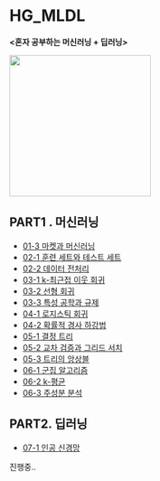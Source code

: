 # HG_MLDL

<strong><혼자 공부하는 머신러닝 + 딥러닝></strong> 

<img src=https://github.com/jxxngho/HG_MLDL/assets/109848417/fb7b1b68-31ca-4b06-bfb2-0bda0e6fd3f3 width="250" height="250"/>

## PART1 . 머신러닝
- [01-3 마켓과 머신러닝](https://github.com/jxxngho/HG_MLDL/blob/main/01_3_Market_and_Machine_Learning.ipynb)
- [02-1 훈련 세트와 테스트 세트](https://github.com/jxxngho/HG_MLDL/blob/main/02_1_Training_set_and_Test_set.ipynb)
- [02-2 데이터 전처리](https://github.com/jxxngho/HG_MLDL/blob/main/02_2_Data_preprocessing.ipynb)
- [03-1 k-최근접 이웃 회귀](https://github.com/jxxngho/HG_MLDL/blob/main/03_1_K_Neighbor_Regression.ipynb)
- [03-2 선형 회귀](https://github.com/jxxngho/HG_MLDL/blob/main/03_2_Linear_Regression.ipynb)
- [03-3 특성 공학과 규제](https://github.com/jxxngho/HG_MLDL/blob/main/03_3_Characteristic_engineering_and_Regulation.ipynb)
- [04-1 로지스틱 회귀](https://github.com/jxxngho/HG_MLDL/blob/main/04_1_Logistic_regression.ipynb)
- [04-2 확률적 경사 하강법](https://github.com/jxxngho/HG_MLDL/blob/main/04_2_Stochastic_gradient_descent.ipynb)
- [05-1 결정 트리](https://github.com/jxxngho/HG_MLDL/blob/main/05_1_Decision_tree.ipynb)
- [05-2 교차 검증과 그리드 서치](https://github.com/jxxngho/HG_MLDL/blob/main/05_2_Cross_validation_and_Grid_search.ipynb)
- [05-3 트리의 앙상블](https://github.com/jxxngho/HG_MLDL/blob/main/05_3_Tree_Ensembles.ipynb)
- [06-1 군집 알고리즘](https://github.com/jxxngho/HG_MLDL/blob/main/06_1_Cluster_algorithms.ipynb)
- [06-2 k-평균](https://github.com/jxxngho/HG_MLDL/blob/main/06_2_k_means.ipynb)
- [06-3 주성분 분석](https://github.com/jxxngho/HG_MLDL/blob/main/06_3_Principal_Component_Analysis.ipynb)

## PART2. 딥러닝
- [07-1 인공 신경망](https://github.com/jxxngho/HG_MLDL/blob/main/07_1_Artificial_Neural_Network.ipynb)
  
진행중..
